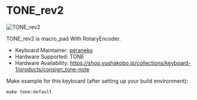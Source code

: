 # TONE_rev2

![TONE_rev2](https://user-images.githubusercontent.com/5952961/70761947-4b101f80-1d92-11ea-86ce-3eda38e93524.jpg)

TONE_rev2 is macro_pad With RotaryEncoder.

* Keyboard Maintainer: [peraneko](https://github.com/peraneko)
* Hardware Supported: TONE
* Hardware Availability: https://shop.yushakobo.jp/collections/keyboard-1/products/consign_tone-note

Make example for this keyboard (after setting up your build environment):

    make tone:default
